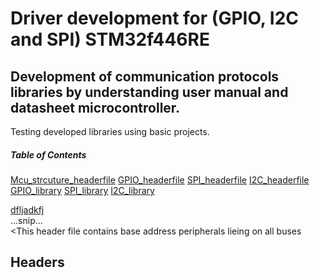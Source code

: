 # Driver development for (GPIO, I2C and SPI) STM32f446RE
## Development of communication protocols libraries by understanding user manual and datasheet microcontroller.
Testing developed libraries using basic projects.
##### Table of Contents  
[Mcu_strcuture_headerfile](#headers)
[GPIO_headerfile](#headers) 
[SPI_headerfile](#headers)
[I2C_headerfile](#headers)
[GPIO_library](#headers)
[SPI_library](#headers)
[I2C_library](#headers)

[dfljadkfj](#emphasis)  
...snip...    
<This header file contains base address peripherals lieing on all buses <a name="headers"/>
## Headers
